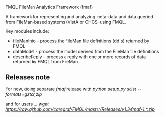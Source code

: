 FMQL FileMan Analytics Framework (fmaf)

A framework for representing and analyzing meta-data and data queried from FileMan-based systems (VistA or CHCS) using FMQL.

Key modules include:
  * fileManInfo - process the FileMan file definitions (dd's) returned by FMQL
  * dataModel - process the model derived from the FileMan file definitions
  * describeReply - process a reply with one or more records of data returned by FMQL from FileMan

## Releases note

For now, doing separate _fmaf_ release with _python setup.py sdist --formats=gztar,zip_

and for users ... _wget https://raw.github.com/caregraf/FMQL/master/Releases/v1.3/fmaf-1.*.zip_
